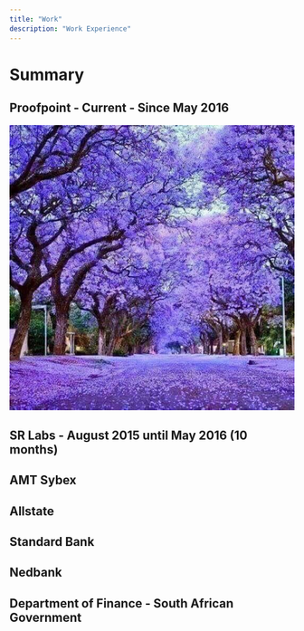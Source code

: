```yaml
---
title: "Work"
description: "Work Experience"
---
```

# Summary
## Proofpoint - Current - Since May 2016

![Example image](/static/images/jakaranda.jpg)

## SR Labs - August 2015 until May 2016 (10 months)



## AMT Sybex


## Allstate


## Standard Bank


## Nedbank


## Department of Finance - South African Government
